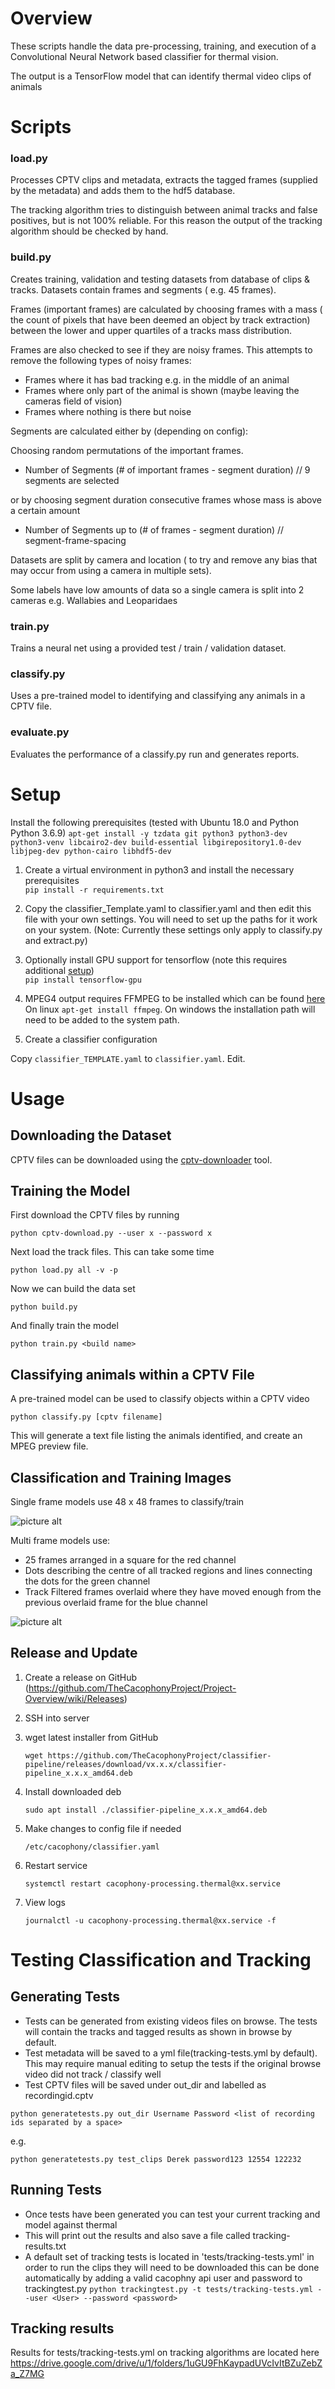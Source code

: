 # Overview

These scripts handle the data pre-processing, training, and execution of a Convolutional Neural Network based classifier
for thermal vision.

The output is a TensorFlow model that can identify thermal video clips of animals

# Scripts

### load.py
Processes CPTV clips and metadata, extracts the tagged frames (supplied by the metadata) and adds them to the hdf5 database.

The tracking algorithm tries to distinguish between animal tracks and false positives, but is not 100% reliable.  For this reason the output of the tracking algorithm should be checked by hand.


### build.py
Creates training, validation and testing datasets from database of clips & tracks.
Datasets contain frames and segments ( e.g. 45 frames).

Frames (important frames) are calculated by choosing frames with a mass ( the count of pixels that have been deemed an object by track extraction) between the lower and upper quartiles of a tracks mass distribution.

Frames are also checked to see if they are noisy frames.
This attempts to remove the following types of noisy frames:
- Frames where it has bad tracking e.g. in the middle of an animal
- Frames where only part of the animal is shown (maybe leaving the cameras field of vision)
- Frames where nothing is there but noise

Segments are calculated either by (depending on config):

Choosing random permutations of the important frames.
- Number of Segments (# of important frames - segment duration) // 9 segments are selected

or by choosing segment duration consecutive frames whose mass is above a certain amount        
- Number of Segments up to (# of frames - segment duration) // segment-frame-spacing

Datasets are split by camera and location ( to try and remove any bias that may occur from using a camera in multiple sets).

Some labels have low amounts of data so a single camera is split into 2 cameras e.g. Wallabies and Leoparidaes

### train.py
Trains a neural net using a provided test / train / validation dataset.

### classify.py
Uses a pre-trained model to identifying and classifying any animals in a CPTV file.

### evaluate.py
Evaluates the performance of a classify.py run and generates reports.

# Setup

Install the following prerequisites (tested with Ubuntu 18.0 and Python Python 3.6.9)
`apt-get install -y tzdata git python3 python3-dev python3-venv libcairo2-dev build-essential libgirepository1.0-dev libjpeg-dev python-cairo libhdf5-dev`
1. Create a virtual environment in python3 and install the necessary prerequisites </br>
`pip install -r requirements.txt`

2. Copy the classifier_Template.yaml to classifier.yaml and then edit this file with your own settings.   You will need to set up the paths for it work on your system. (Note: Currently these settings only apply to classify.py and extract.py)

3. Optionally install GPU support for tensorflow (note this requires additional [setup](
https://www.tensorflow.org/install/gpu))</br>
`pip install tensorflow-gpu`

4. MPEG4 output requires FFMPEG to be installed which can be found [here](https://www.ffmpeg.org/) On linux `apt-get install ffmpeg`.  On windows the installation path will need to be added to the system path.


5. Create a classifier configuration

Copy `classifier_TEMPLATE.yaml` to `classifier.yaml`. Edit.

# Usage

## Downloading the Dataset

CPTV files can be downloaded using the [cptv-downloader](https://github.com/TheCacophonyProject/cptv-download) tool.

## Training the Model

First download the CPTV files by running

`python cptv-download.py --user x --password x`

Next load the track files.  This can take some time

`python load.py all -v -p`

Now we can build the data set

`python build.py`

And finally train the model

`python train.py <build name>`

## Classifying animals within a CPTV File

A pre-trained model can be used to classify objects within a CPTV video

`python classify.py [cptv filename]`

This will generate a text file listing the animals identified, and create an MPEG preview file.

## Classification and Training Images

Single frame models use 48 x 48 frames to classify/train

![picture alt](readme/wallabyframe.png "Wallaby Frame")

Multi frame models use:
 * 25 frames arranged in a square for the red channel
 * Dots describing the centre of all tracked regions and lines connecting the dots for the green channel
 * Track Filtered frames overlaid where they have moved enough from the previous overlaid frame for the blue channel

![picture alt](readme/wallabymovement.png "Wallaby Movement")

## Release and Update

1. Create a release on GitHub (https://github.com/TheCacophonyProject/Project-Overview/wiki/Releases)

2. SSH into server

3. wget latest installer from GitHub

	`wget https://github.com/TheCacophonyProject/classifier-pipeline/releases/download/vx.x.x/classifier-pipeline_x.x.x_amd64.deb`

4. Install downloaded deb

	`sudo apt install ./classifier-pipeline_x.x.x_amd64.deb`

5. Make changes to config file if needed

	`/etc/cacophony/classifier.yaml`

6. Restart service

	`systemctl restart cacophony-processing.thermal@xx.service`

7. View logs

	`journalctl -u cacophony-processing.thermal@xx.service -f`

# Testing Classification and Tracking

## Generating Tests

- Tests can be generated from existing videos files on browse. The tests will contain
the tracks and tagged results as shown in browse by default.
- Test metadata will be saved to a yml file(tracking-tests.yml by default). This
may require manual editing to setup the tests if the original browse video did not track / classify
well
- Test CPTV files will be saved under out_dir and labelled as recordingid.cptv

`python generatetests.py out_dir Username Password <list of recording ids separated by a space>`

e.g.

`python generatetests.py test_clips Derek password123 12554 122232`

## Running Tests

- Once tests have been generated you can test your current tracking and model against thermal
- This will print out the results and also save a file called tracking-results.txt
- A default set of tracking tests is located in 'tests/tracking-tests.yml'
in order to run the clips they will need to be downloaded this can be done automatically
by adding a valid cacophny api user and password to trackingtest.py
`python trackingtest.py -t tests/tracking-tests.yml --user <User> --password <password>`


## Tracking results

Results for tests/tracking-tests.yml on tracking algorithms are located here
https://drive.google.com/drive/u/1/folders/1uGU9FhKaypadUVcIvItBZuZebZa_Z7MG
